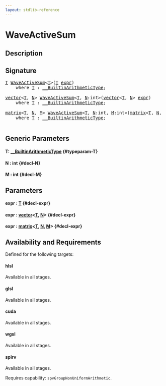 ```yaml
---
layout: stdlib-reference
---
```


# WaveActiveSum

## Description





## Signature 

<pre>
<a href="/stdlib-reference/global-decls/waveactivesum-04a#typeparam-T" class="code_type">T</a> <a href="/stdlib-reference/global-decls/waveactivesum-04a">WaveActiveSum</a>&lt;<a href="/stdlib-reference/global-decls/waveactivesum-04a#typeparam-T" class="code_type">T</a>&gt;(<a href="/stdlib-reference/global-decls/waveactivesum-04a#typeparam-T" class="code_type">T</a> <a href="/stdlib-reference/global-decls/waveactivesum-04a#decl-expr" class="code_param">expr</a>)
    <span class='code_keyword'>where</span> <a href="/stdlib-reference/global-decls/waveactivesum-04a#typeparam-T" class="code_type">T</a> : <a href="/stdlib-reference/interfaces/0_builtinarithmetictype-029j/index" class="code_type">__BuiltinArithmeticType</a>;

<a href="/stdlib-reference/types/vector/index" class="code_type">vector</a>&lt;<a href="/stdlib-reference/global-decls/waveactivesum-04a#typeparam-T" class="code_type">T</a>, <a href="/stdlib-reference/global-decls/waveactivesum-04a#decl-N" class="code_var">N</a>&gt; <a href="/stdlib-reference/global-decls/waveactivesum-04a">WaveActiveSum</a>&lt;<a href="/stdlib-reference/global-decls/waveactivesum-04a#typeparam-T" class="code_type">T</a>, <a href="/stdlib-reference/global-decls/waveactivesum-04a#decl-N" class="code_var">N</a>:<span class="code_keyword">int</span>&gt;(<a href="/stdlib-reference/types/vector/index" class="code_type">vector</a>&lt;<a href="/stdlib-reference/global-decls/waveactivesum-04a#typeparam-T" class="code_type">T</a>, <a href="/stdlib-reference/global-decls/waveactivesum-04a#decl-N" class="code_var">N</a>&gt; <a href="/stdlib-reference/global-decls/waveactivesum-04a#decl-expr" class="code_param">expr</a>)
    <span class='code_keyword'>where</span> <a href="/stdlib-reference/global-decls/waveactivesum-04a#typeparam-T" class="code_type">T</a> : <a href="/stdlib-reference/interfaces/0_builtinarithmetictype-029j/index" class="code_type">__BuiltinArithmeticType</a>;

<a href="/stdlib-reference/types/matrix/index" class="code_type">matrix</a>&lt;<a href="/stdlib-reference/global-decls/waveactivesum-04a#typeparam-T" class="code_type">T</a>, <a href="/stdlib-reference/global-decls/waveactivesum-04a#decl-N" class="code_var">N</a>, <a href="/stdlib-reference/global-decls/waveactivesum-04a#decl-M" class="code_var">M</a>&gt; <a href="/stdlib-reference/global-decls/waveactivesum-04a">WaveActiveSum</a>&lt;<a href="/stdlib-reference/global-decls/waveactivesum-04a#typeparam-T" class="code_type">T</a>, <a href="/stdlib-reference/global-decls/waveactivesum-04a#decl-N" class="code_var">N</a>:<span class="code_keyword">int</span>, <a href="/stdlib-reference/global-decls/waveactivesum-04a#decl-M" class="code_var">M</a>:<span class="code_keyword">int</span>&gt;(<a href="/stdlib-reference/types/matrix/index" class="code_type">matrix</a>&lt;<a href="/stdlib-reference/global-decls/waveactivesum-04a#typeparam-T" class="code_type">T</a>, <a href="/stdlib-reference/global-decls/waveactivesum-04a#decl-N" class="code_var">N</a>, <a href="/stdlib-reference/global-decls/waveactivesum-04a#decl-M" class="code_var">M</a>&gt; <a href="/stdlib-reference/global-decls/waveactivesum-04a#decl-expr" class="code_param">expr</a>)
    <span class='code_keyword'>where</span> <a href="/stdlib-reference/global-decls/waveactivesum-04a#typeparam-T" class="code_type">T</a> : <a href="/stdlib-reference/interfaces/0_builtinarithmetictype-029j/index" class="code_type">__BuiltinArithmeticType</a>;

</pre>

## Generic Parameters

#### T: [\_\_BuiltinArithmeticType](/stdlib-reference/interfaces/0_builtinarithmetictype-029j/index) {#typeparam-T}
#### N  : int {#decl-N}
#### M  : int {#decl-M}

## Parameters

#### expr  : [T](/stdlib-reference/global-decls/waveactivesum-04a#typeparam-T) {#decl-expr}
#### expr  : [vector](/stdlib-reference/types/vector/index)\<[T](/stdlib-reference/types/vector/index#typeparam-T), [N](/stdlib-reference/types/vector/index#decl-N)\> {#decl-expr}
#### expr  : [matrix](/stdlib-reference/types/matrix/index)\<[T](/stdlib-reference/types/matrix/t-0), [N](/stdlib-reference/types/matrix/index#decl-N), [M](/stdlib-reference/types/matrix/index#decl-M)\> {#decl-expr}

## Availability and Requirements

Defined for the following targets:

#### hlsl
Available in all stages.

#### glsl
Available in all stages.

#### cuda
Available in all stages.

#### wgsl
Available in all stages.

#### spirv
Available in all stages.

Requires capability: `spvGroupNonUniformArithmetic`.


